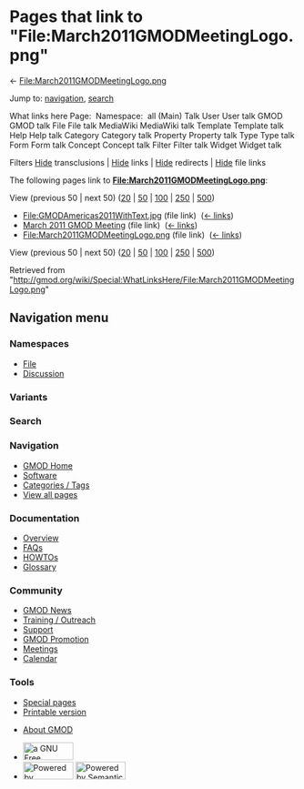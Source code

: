 <div id="mw-page-base" class="noprint">

</div>

<div id="mw-head-base" class="noprint">

</div>

<div id="content" class="mw-body" role="main">

<span id="top"></span>

<div id="mw-js-message" style="display:none;">

</div>



# <span dir="auto">Pages that link to "File:March2011GMODMeetingLogo.png"</span>

<div id="bodyContent">

<div id="contentSub">

←
[File:March2011GMODMeetingLogo.png](/wiki/File:March2011GMODMeetingLogo.png "File:March2011GMODMeetingLogo.png")

</div>

<div id="jump-to-nav" class="mw-jump">

Jump to: [navigation](#mw-navigation), [search](#p-search)

</div>

<div id="mw-content-text">

What links here Page:  Namespace:  all (Main) Talk User User talk GMOD
GMOD talk File File talk MediaWiki MediaWiki talk Template Template talk
Help Help talk Category Category talk Property Property talk Type Type
talk Form Form talk Concept Concept talk Filter Filter talk Widget
Widget talk

Filters
[Hide](/mediawiki/index.php?title=Special:WhatLinksHere/File:March2011GMODMeetingLogo.png&hidetrans=1 "Special:WhatLinksHere/File:March2011GMODMeetingLogo.png")
transclusions \|
[Hide](/mediawiki/index.php?title=Special:WhatLinksHere/File:March2011GMODMeetingLogo.png&hidelinks=1 "Special:WhatLinksHere/File:March2011GMODMeetingLogo.png")
links \|
[Hide](/mediawiki/index.php?title=Special:WhatLinksHere/File:March2011GMODMeetingLogo.png&hideredirs=1 "Special:WhatLinksHere/File:March2011GMODMeetingLogo.png")
redirects \|
[Hide](/mediawiki/index.php?title=Special:WhatLinksHere/File:March2011GMODMeetingLogo.png&hideimages=1 "Special:WhatLinksHere/File:March2011GMODMeetingLogo.png")
file links

The following pages link to
**[File:March2011GMODMeetingLogo.png](/wiki/File:March2011GMODMeetingLogo.png "File:March2011GMODMeetingLogo.png")**:

View (previous 50 \| next 50)
([20](/mediawiki/index.php?title=Special:WhatLinksHere/File:March2011GMODMeetingLogo.png&limit=20 "Special:WhatLinksHere/File:March2011GMODMeetingLogo.png")
\|
[50](/mediawiki/index.php?title=Special:WhatLinksHere/File:March2011GMODMeetingLogo.png&limit=50 "Special:WhatLinksHere/File:March2011GMODMeetingLogo.png")
\|
[100](/mediawiki/index.php?title=Special:WhatLinksHere/File:March2011GMODMeetingLogo.png&limit=100 "Special:WhatLinksHere/File:March2011GMODMeetingLogo.png")
\|
[250](/mediawiki/index.php?title=Special:WhatLinksHere/File:March2011GMODMeetingLogo.png&limit=250 "Special:WhatLinksHere/File:March2011GMODMeetingLogo.png")
\|
[500](/mediawiki/index.php?title=Special:WhatLinksHere/File:March2011GMODMeetingLogo.png&limit=500 "Special:WhatLinksHere/File:March2011GMODMeetingLogo.png"))

- [File:GMODAmericas2011WithText.jpg](/wiki/File:GMODAmericas2011WithText.jpg "File:GMODAmericas2011WithText.jpg")
  (file link) ‎ <span class="mw-whatlinkshere-tools">([←
  links](/mediawiki/index.php?title=Special:WhatLinksHere&target=File%3AGMODAmericas2011WithText.jpg "Special:WhatLinksHere"))</span>
- [March 2011 GMOD
  Meeting](/wiki/March_2011_GMOD_Meeting "March 2011 GMOD Meeting")
  (file link) ‎ <span class="mw-whatlinkshere-tools">([←
  links](/mediawiki/index.php?title=Special:WhatLinksHere&target=March+2011+GMOD+Meeting "Special:WhatLinksHere"))</span>
- [File:March2011GMODMeetingLogo.png](/wiki/File:March2011GMODMeetingLogo.png "File:March2011GMODMeetingLogo.png")
  (file link) ‎ <span class="mw-whatlinkshere-tools">([←
  links](/mediawiki/index.php?title=Special:WhatLinksHere&target=File%3AMarch2011GMODMeetingLogo.png "Special:WhatLinksHere"))</span>

View (previous 50 \| next 50)
([20](/mediawiki/index.php?title=Special:WhatLinksHere/File:March2011GMODMeetingLogo.png&limit=20 "Special:WhatLinksHere/File:March2011GMODMeetingLogo.png")
\|
[50](/mediawiki/index.php?title=Special:WhatLinksHere/File:March2011GMODMeetingLogo.png&limit=50 "Special:WhatLinksHere/File:March2011GMODMeetingLogo.png")
\|
[100](/mediawiki/index.php?title=Special:WhatLinksHere/File:March2011GMODMeetingLogo.png&limit=100 "Special:WhatLinksHere/File:March2011GMODMeetingLogo.png")
\|
[250](/mediawiki/index.php?title=Special:WhatLinksHere/File:March2011GMODMeetingLogo.png&limit=250 "Special:WhatLinksHere/File:March2011GMODMeetingLogo.png")
\|
[500](/mediawiki/index.php?title=Special:WhatLinksHere/File:March2011GMODMeetingLogo.png&limit=500 "Special:WhatLinksHere/File:March2011GMODMeetingLogo.png"))

</div>

<div class="printfooter">

Retrieved from
"<http://gmod.org/wiki/Special:WhatLinksHere/File:March2011GMODMeetingLogo.png>"

</div>

<div id="catlinks" class="catlinks catlinks-allhidden">

</div>

<div class="visualClear">

</div>

</div>

</div>

<div id="mw-navigation">

## Navigation menu

<div id="mw-head">



<div id="left-navigation">

<div id="p-namespaces" class="vectorTabs" role="navigation"
aria-labelledby="p-namespaces-label">

### Namespaces

- <span id="ca-nstab-image"><a href="/wiki/File:March2011GMODMeetingLogo.png" accesskey="c"
  title="View the file page [c]">File</a></span>
- <span id="ca-talk"><a
  href="/mediawiki/index.php?title=File_talk:March2011GMODMeetingLogo.png&amp;action=edit&amp;redlink=1"
  accesskey="t"
  title="Discussion about the content page [t]">Discussion</a></span>

</div>

<div id="p-variants" class="vectorMenu emptyPortlet" role="navigation"
aria-labelledby="p-variants-label">

### 

### Variants[](#)

<div class="menu">

</div>

</div>

</div>

<div id="right-navigation">





</div>

<div id="p-search" role="search">

### Search

<div id="simpleSearch">

</div>

</div>

</div>

</div>

<div id="mw-panel">

<div id="p-logo" role="banner">

<a href="/wiki/Main_Page"
style="background-image: url(http://gmod.org/images/GMOD-cogs.png);"
title="Visit the main page"></a>

</div>

<div id="p-Navigation" class="portal" role="navigation"
aria-labelledby="p-Navigation-label">

### Navigation

<div class="body">

- <span id="n-GMOD-Home">[GMOD Home](/wiki/Main_Page)</span>
- <span id="n-Software">[Software](/wiki/GMOD_Components)</span>
- <span id="n-Categories-.2F-Tags">[Categories /
  Tags](/wiki/Categories)</span>
- <span id="n-View-all-pages">[View all
  pages](/wiki/Special:AllPages)</span>

</div>

</div>

<div id="p-Documentation" class="portal" role="navigation"
aria-labelledby="p-Documentation-label">

### Documentation

<div class="body">

- <span id="n-Overview">[Overview](/wiki/Overview)</span>
- <span id="n-FAQs">[FAQs](/wiki/Category:FAQ)</span>
- <span id="n-HOWTOs">[HOWTOs](/wiki/Category:HOWTO)</span>
- <span id="n-Glossary">[Glossary](/wiki/Glossary)</span>

</div>

</div>

<div id="p-Community" class="portal" role="navigation"
aria-labelledby="p-Community-label">

### Community

<div class="body">

- <span id="n-GMOD-News">[GMOD News](/wiki/GMOD_News)</span>
- <span id="n-Training-.2F-Outreach">[Training /
  Outreach](/wiki/Training_and_Outreach)</span>
- <span id="n-Support">[Support](/wiki/Support)</span>
- <span id="n-GMOD-Promotion">[GMOD
  Promotion](/wiki/GMOD_Promotion)</span>
- <span id="n-Meetings">[Meetings](/wiki/Meetings)</span>
- <span id="n-Calendar">[Calendar](/wiki/Calendar)</span>

</div>

</div>

<div id="p-tb" class="portal" role="navigation"
aria-labelledby="p-tb-label">

### Tools

<div class="body">

- <span id="t-specialpages"><a href="/wiki/Special:SpecialPages" accesskey="q"
  title="A list of all special pages [q]">Special pages</a></span>
- <span id="t-print"><a
  href="/mediawiki/index.php?title=Special:WhatLinksHere/File:March2011GMODMeetingLogo.png&amp;printable=yes"
  rel="alternate" accesskey="p"
  title="Printable version of this page [p]">Printable version</a></span>

</div>

</div>

</div>

</div>

<div id="footer" role="contentinfo">

- <span id="footer-places-about">[About
  GMOD](/wiki/GMOD:About "GMOD:About")</span>

<!-- -->

- <span id="footer-copyrightico">[<img src="http://www.gnu.org/graphics/gfdl-logo-small.png" width="88"
  height="31" alt="a GNU Free Documentation License" />](http://www.gnu.org/licenses/fdl-1.3.html)</span>
- <span id="footer-poweredbyico">[<img src="/mediawiki/skins/common/images/poweredby_mediawiki_88x31.png"
  width="88" height="31" alt="Powered by MediaWiki" />](//www.mediawiki.org/)
  [<img
  src="/mediawiki/extensions/SemanticMediaWiki/includes/../resources/images/smw_button.png"
  width="88" height="31" alt="Powered by Semantic MediaWiki" />](https://www.semantic-mediawiki.org/wiki/Semantic_MediaWiki)</span>

<div style="clear:both">

</div>

</div>
